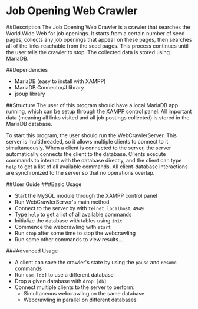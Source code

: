 Job Opening Web Crawler
===

##Description
The Job Opening Web Crawler is a crawler that searches the World Wide Web for job openings. It starts from a certain number of seed pages, collects any job openings that appear on these pages, then searches all of the links reachable from the seed pages. This process continues until the user tells the crawler to stop. The collected data is stored using MariaDB.

##Dependencies
* MariaDB (easy to install with XAMPP)
* MariaDB Connector/J library
* jsoup library

##Structure
The user of this program should have a local MariaDB app running, which can be setup through the XAMPP control panel. All important data (meaning all links visited and all job postings collected) is stored in the MariaDB database.

To start this program, the user should run the WebCrawlerServer. This server is multithreaded, so it allows multiple clients to connect to it simultaneously. When a client is connected to the server, the server automatically connects the client to the database. Clients execute commands to interact with the database directly, and the client can type `help` to get a list of all available commands. All client-database interactions are synchronized to the server so that no operations overlap.

##User Guide
###Basic Usage
* Start the MySQL module through the XAMPP control panel
* Run WebCrawlerServer's main method
* Connect to the server by with `telnet localhost 4949`
* Type `help` to get a list of all available commands
* Initialize the database with tables using `init`
* Commence the webcrawling with `start`
* Run `stop` after some time to stop the webcrawling
* Run some other commands to view results...

###Advanced Usage
* A client can save the crawler's state by using the `pause` and `resume` commands
* Run `use [db]` to use a different database
* Drop a given database with `drop [db]`
* Connect multiple clients to the server to perform:
  * Simultaneous webcrawling on the same database
  * Webcrawling in parallel on different databases